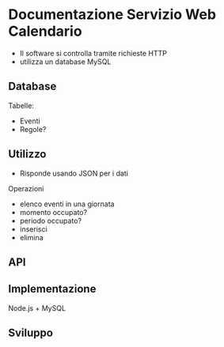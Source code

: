 # Documentazione Servizio Web Calendario

- Il software si controlla tramite richieste HTTP
- utilizza un database MySQL

## Database

Tabelle:

- Eventi
- Regole?

## Utilizzo

- Risponde usando JSON per i dati

Operazioni

- elenco eventi in una giornata
- momento occupato?
- periodo occupato?
- inserisci
- elimina

## API

## Implementazione

Node.js + MySQL

## Sviluppo

Il progetto ha delle dipendenze su pacchetti disponibile nel registro di npm (node package manager). Npm è incluso insieme alla distribuzione di node.

Per poter eseguire il software, aprire una shell nella directory del progetto e lanciare il comando `npm install`: npm leggerà le informazioni contenute in `package.json` e installerà le dipendenze necessarie automaticamente.
